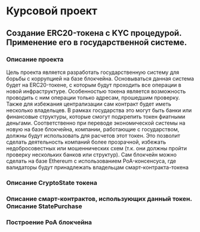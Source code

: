 # Курсовой проект 

## Создание ERC20-токена с KYC процедурой. Применение его в государственной системе.

### Описание проекта

Цель проекта является разработать государственную систему для борьбы с коррупцией на базе блокчейна. Основываться данная система будет на ERC20-токене, с которым будут проходить все операции в новой инфраструктуре. Особенностью токена является возможность проводить с ним операции только адресам, прошедшим проверку. Также для избежания централизации сам контракт будет иметь несколько владельцев. В рамках государства это могут быть банки или финансовые структуры, которые смогут подкрепить токен фиатными деньгами. Соответственно при переводе экономической системы на новую на базе блокчейна, компании, работающие с государством, должны будут использовать для расчетов этот токен. Это позволит сделать деятельность компаний более прозрачной, избежать недобросовестных или мошеннических схем (т.к. они должны пройти проверку нескольких банков или структур). Сам блокчейн можно сделать на базе Ethereum с использованием PoA-консенсуса, где валидаторы будут принадлежать владельцам смарт-контракта-токена

### Описание CryptoState токена

### Описание смарт-контрактов, использующих данный токен. Описание StatePurchase

### Построение PoA блокчейна

